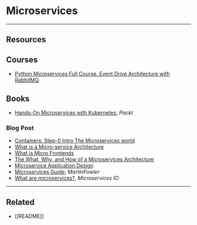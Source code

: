 # Microservices

---

## Resources

## Courses

- [Python Microservices Full Course, Event Drive Architecture with RabbitMQ](https://www.youtube.com/watch?v=ddrucr_aAzA)

## Books

- [Hands-On Microservices with Kubernetes](https://www.packtpub.com/product/hands-on-microservices-with-kubernetes/9781789805468), _Packt_

### Blog Post

- [Containers: Step-0 Intro The Microservices world](https://mamonrasoolabdali.medium.com/containers-step-0-into-the-microservices-world-dd0fff41bdef)
- [What is a Micro-service Architecture](https://www.docker.com/resources/what-container)
- [What is Micro Frontends](https://www.gsavitha.in/posts/micro-frontends/)
- [The What, Why, and How of a Microservices Architecture](https://medium.com/hashmapinc/the-what-why-and-how-of-a-microservices-architecture-4179579423a9)
- [Microservice Application Design](https://docs.microsoft.com/en-us/dotnet/architecture/microservices/multi-container-microservice-net-applications/microservice-application-design)
- [Microservices Guide](https://martinfowler.com/microservices/), _MartinFowler_
- [What are microservices?](https://microservices.io/), _Microservices IO_

---

## Related

- [[README]]

